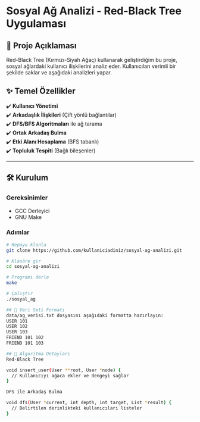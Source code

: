 # Sosyal Ağ Analizi - Red-Black Tree Uygulaması


## 📌 Proje Açıklaması  
Red-Black Tree (Kırmızı-Siyah Ağaç) kullanarak geliştirdiğim bu proje, sosyal ağlardaki kullanıcı ilişkilerini analiz eder. Kullanıcıları verimli bir şekilde saklar ve aşağıdaki analizleri yapar.

## ✨ Temel Özellikler
✔️ **Kullanıcı Yönetimi**  
✔️ **Arkadaşlık İlişkileri** (Çift yönlü bağlantılar)  
✔️ **DFS/BFS Algoritmaları** ile ağ tarama  
✔️ **Ortak Arkadaş Bulma**  
✔️ **Etki Alanı Hesaplama** (BFS tabanlı)  
✔️ **Topluluk Tespiti** (Bağlı bileşenler)

---

## 🛠️ Kurulum

### Gereksinimler
- GCC Derleyici
- GNU Make

### Adımlar
```bash
# Repoyu klonla
git clone https://github.com/kullaniciadiniz/sosyal-ag-analizi.git

# Klasöre gir
cd sosyal-ag-analizi

# Programı derle
make

# Çalıştır
./sosyal_ag

## 📂 Veri Seti Formatı
data/ag_verisi.txt dosyasını aşağıdaki formatta hazırlayın:
USER 101
USER 102
USER 103
FRIEND 101 102
FRIEND 101 103

## 🧠 Algoritma Detayları
Red-Black Tree

void insert_user(User **root, User *node) {
  // Kullanıcıyı ağaca ekler ve dengeyi sağlar
}

DFS ile Arkadaş Bulma

void dfs(User *current, int depth, int target, List *result) {
  // Belirtilen derinlikteki kullanıcıları listeler
}
